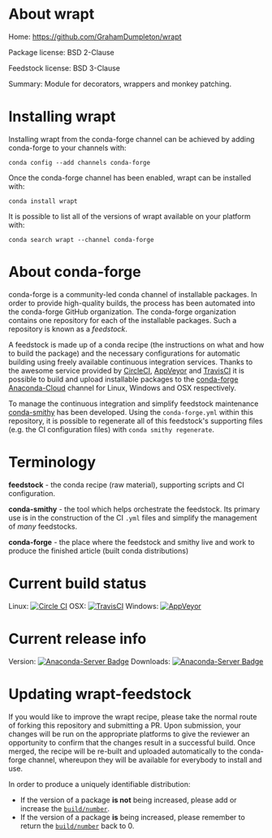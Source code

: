 About wrapt
===========

Home: https://github.com/GrahamDumpleton/wrapt

Package license: BSD 2-Clause

Feedstock license: BSD 3-Clause

Summary: Module for decorators, wrappers and monkey patching.



Installing wrapt
================

Installing wrapt from the conda-forge channel can be achieved by adding conda-forge to your channels with:

```
conda config --add channels conda-forge
```

Once the conda-forge channel has been enabled, wrapt can be installed with:

```
conda install wrapt
```

It is possible to list all of the versions of wrapt available on your platform with:

```
conda search wrapt --channel conda-forge
```


About conda-forge
=================

conda-forge is a community-led conda channel of installable packages.
In order to provide high-quality builds, the process has been automated into the
conda-forge GitHub organization. The conda-forge organization contains one repository
for each of the installable packages. Such a repository is known as a *feedstock*.

A feedstock is made up of a conda recipe (the instructions on what and how to build
the package) and the necessary configurations for automatic building using freely
available continuous integration services. Thanks to the awesome service provided by
[CircleCI](https://circleci.com/), [AppVeyor](http://www.appveyor.com/)
and [TravisCI](https://travis-ci.org/) it is possible to build and upload installable
packages to the [conda-forge](https://anaconda.org/conda-forge)
[Anaconda-Cloud](http://docs.anaconda.org/) channel for Linux, Windows and OSX respectively.

To manage the continuous integration and simplify feedstock maintenance
[conda-smithy](http://github.com/conda-forge/conda-smithy) has been developed.
Using the ``conda-forge.yml`` within this repository, it is possible to regenerate all of
this feedstock's supporting files (e.g. the CI configuration files) with ``conda smithy regenerate``.


Terminology
===========

**feedstock** - the conda recipe (raw material), supporting scripts and CI configuration.

**conda-smithy** - the tool which helps orchestrate the feedstock.
                   Its primary use is in the construction of the CI ``.yml`` files
                   and simplify the management of *many* feedstocks.

**conda-forge** - the place where the feedstock and smithy live and work to
                  produce the finished article (built conda distributions)

Current build status
====================

Linux: [![Circle CI](https://circleci.com/gh/conda-forge/wrapt-feedstock.svg?style=svg)](https://circleci.com/gh/conda-forge/wrapt-feedstock)
OSX: [![TravisCI](https://travis-ci.org/conda-forge/wrapt-feedstock.svg?branch=master)](https://travis-ci.org/conda-forge/wrapt-feedstock)
Windows: [![AppVeyor](https://ci.appveyor.com/api/projects/status/github/conda-forge/wrapt-feedstock?svg=True)](https://ci.appveyor.com/project/conda-forge/wrapt-feedstock/branch/master)

Current release info
====================
Version: [![Anaconda-Server Badge](https://anaconda.org/conda-forge/wrapt/badges/version.svg)](https://anaconda.org/conda-forge/wrapt)
Downloads: [![Anaconda-Server Badge](https://anaconda.org/conda-forge/wrapt/badges/downloads.svg)](https://anaconda.org/conda-forge/wrapt)


Updating wrapt-feedstock
========================

If you would like to improve the wrapt recipe, please take the normal
route of forking this repository and submitting a PR. Upon submission, your changes will
be run on the appropriate platforms to give the reviewer an opportunity to confirm that the
changes result in a successful build. Once merged, the recipe will be re-built and uploaded
automatically to the conda-forge channel, whereupon they will be available for everybody to
install and use.

In order to produce a uniquely identifiable distribution:
 * If the version of a package **is not** being increased, please add or increase
   the [``build/number``](http://conda.pydata.org/docs/building/meta-yaml.html#build-number-and-string).
 * If the version of a package **is** being increased, please remember to return
   the [``build/number``](http://conda.pydata.org/docs/building/meta-yaml.html#build-number-and-string)
   back to 0.
